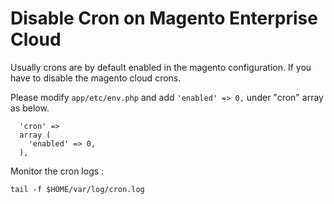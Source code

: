# Disable Cron on Magento Enterprise Cloud

Usually crons are by default enabled in the magento configuration. If you have to disable the magento cloud crons.

Please modify `app/etc/env.php` and add `'enabled' => 0,` under "cron" array as below.

```
  'cron' =>
  array (
    'enabled' => 0,
  ),
```

Monitor the cron logs :

```
tail -f $HOME/var/log/cron.log
```